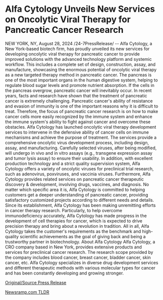 # Alfa Cytology Unveils New Services on Oncolytic Viral Therapy for Pancreatic Cancer Research

NEW YORK, NY, August 28, 2024 /24-7PressRelease/ -- Alfa Cytology, a New York-based biotech firm, has proudly unveiled its new services for developing oncolytic viral therapy for pancreatic cancer to provide improved solutions with the advanced technology platform and systemic workflow. This includes a complete set of design, construction, assay, and manufacture, showcasing the enormous potential of oncolytic viral therapy as a new targeted therapy method in pancreatic cancer.   The pancreas is one of the most important organs in the human digestive system, helping to regulate blood sugar levels and promote nutrient absorption. If the cells in the pancreas overgrow, pancreatic cancer will inevitably occur. In recent years, facts and research have shown that the treatment of pancreatic cancer is extremely challenging. Pancreatic cancer's ability of resistance and evasion of immunity is one of the important reasons why it is difficult to treat. Therefore, the focus of pancreatic cancer research is on how to make cancer cells more easily recognized by the immune system and enhance the immune system's ability to fight against cancer and overcome these obstacles.   Alfa Cytology has launched oncolytic viral therapy development services to intervene in the defensive ability of cancer cells on immune mechanisms and achieve the purpose of treatment. The services provide a comprehensive oncolytic virus development process, including design, assay, and manufacturing. Carefully selected viruses, after being modified, will undergo in vivo and in vitro assays (e.g., transgene expression assay and tumor lysis assay) to ensure their usability. In addition, with excellent production technology and a strict quality supervision system, Alfa Cytology offers a variety of oncolytic viruses for preclinical trial research, such as adenovirus, poxviruses, and vaccinia viruses.   Furthermore, Alfa Cytology provides related services on pancreatic cancer therapeutic discovery & development, involving drugs, vaccines, and diagnosis. No matter which specific area it is, Alfa Cytology is committed to helping customers get a deeper understanding of pancreatic cancer, providing satisfactory customized projects according to different needs and details.   Since its establishment, Alfa Cytology has been making unremitting efforts in cancer therapy research. Particularly, to help overcome immunodeficiency accurately, Alfa Cytology has made progress in the development of cell therapies for cancer, which is expected to drive precision therapy and bring about a revolution in tradition. All in all, Alfa Cytology takes the customer's requirements as the benchmark and high-quality scientific achievements as the goal of giving back and being a trustworthy partner in biotechnology.  About Alfa Cytology Alfa Cytology, a CRO company based in New York, provides extensive products and services for preclinical cancer research. The research scope provided by the company includes blood cancer, breast cancer, bladder cancer, skin cancer, etc. Alfa Cytology specializes in diverse drug development services and different therapeutic methods with various molecular types for cancer and has been constantly developing and growing stronger. 

[Original/Source Press Release](https://www.24-7pressrelease.com/press-release/513856/alfa-cytology-unveils-new-services-on-oncolytic-viral-therapy-for-pancreatic-cancer-research) 

[Newsramp.com TLDR](https://newsramp.com/None) 